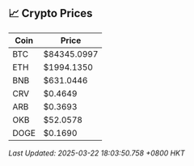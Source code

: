 ## 📈 Crypto Prices

| Coin | Price |
| ---- | ----- |
| BTC | $84345.0997 |
| ETH | $1994.1350 |
| BNB | $631.0446 |
| CRV | $0.4649 |
| ARB | $0.3693 |
| OKB | $52.0578 |
| DOGE | $0.1690 |

_Last Updated: 2025-03-22 18:03:50.758 +0800 HKT_